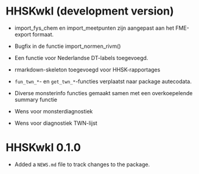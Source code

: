 # HHSKwkl (development version)

- import_fys_chem en import_meetpunten zijn aangepast aan het FME-export formaat.
- Bugfix in de functie import_normen_rivm()
- Een functie voor Nederlandse DT-labels toegevoegd.
- rmarkdown-skeleton toegevoegd voor HHSK-rapportages
- `fun_twn_*`- en `get_twn_*`-functies verplaatst naar package autecodata.
- Diverse monsterinfo functies gemaakt samen met een overkoepelende summary functie

- Wens voor monsterdiagnostiek
- Wens voor diagnostiek TWN-lijst

# HHSKwkl 0.1.0

* Added a `NEWS.md` file to track changes to the package.
